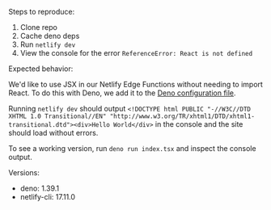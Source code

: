 Steps to reproduce:

1. Clone repo
2. Cache deno deps
3. Run `netlify dev`
4. View the console for the error `ReferenceError: React is not defined`

Expected behavior:

We'd like to use JSX in our Netlify Edge Functions without needing to import React. To do this with Deno, we add it to the [Deno configuration file](https://docs.deno.com/runtime/manual/getting_started/configuration_file#compileroptions).

Running `netlify dev` should output `<!DOCTYPE html PUBLIC "-//W3C//DTD XHTML 1.0 Transitional//EN" "http://www.w3.org/TR/xhtml1/DTD/xhtml1-transitional.dtd"><div>Hello World</div>` in the console and the site should load without errors.

To see a working version, run `deno run index.tsx` and inspect the console output.

Versions:

- deno: 1.39.1
- netlify-cli: 17.11.0